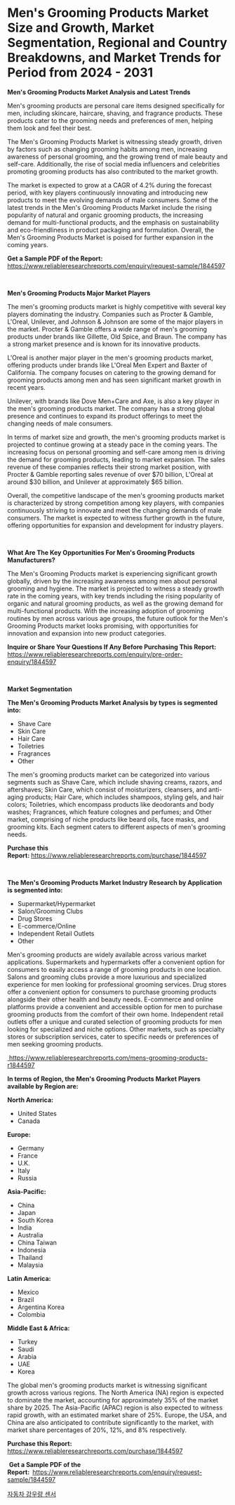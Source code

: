<p><h1>Men's Grooming Products Market Size and Growth, Market Segmentation, Regional and Country Breakdowns, and Market Trends for Period from 2024 -  2031</h1></p><p><strong>Men's Grooming Products Market Analysis and Latest Trends</strong></p>
<p><p>Men's grooming products are personal care items designed specifically for men, including skincare, haircare, shaving, and fragrance products. These products cater to the grooming needs and preferences of men, helping them look and feel their best.</p><p>The Men's Grooming Products Market is witnessing steady growth, driven by factors such as changing grooming habits among men, increasing awareness of personal grooming, and the growing trend of male beauty and self-care. Additionally, the rise of social media influencers and celebrities promoting grooming products has also contributed to the market growth.</p><p>The market is expected to grow at a CAGR of 4.2% during the forecast period, with key players continuously innovating and introducing new products to meet the evolving demands of male consumers. Some of the latest trends in the Men's Grooming Products Market include the rising popularity of natural and organic grooming products, the increasing demand for multi-functional products, and the emphasis on sustainability and eco-friendliness in product packaging and formulation. Overall, the Men's Grooming Products Market is poised for further expansion in the coming years.</p></p>
<p><strong>Get a Sample PDF of the Report:&nbsp;</strong> <a href="https://www.reliableresearchreports.com/enquiry/request-sample/1844597">https://www.reliableresearchreports.com/enquiry/request-sample/1844597</a></p>
<p>&nbsp;</p>
<p><strong>Men's Grooming Products Major Market Players</strong></p>
<p><p>The men's grooming products market is highly competitive with several key players dominating the industry. Companies such as Procter & Gamble, L'Oreal, Unilever, and Johnson & Johnson are some of the major players in the market. Procter & Gamble offers a wide range of men's grooming products under brands like Gillette, Old Spice, and Braun. The company has a strong market presence and is known for its innovative products.</p><p>L'Oreal is another major player in the men's grooming products market, offering products under brands like L'Oreal Men Expert and Baxter of California. The company focuses on catering to the growing demand for grooming products among men and has seen significant market growth in recent years.</p><p>Unilever, with brands like Dove Men+Care and Axe, is also a key player in the men's grooming products market. The company has a strong global presence and continues to expand its product offerings to meet the changing needs of male consumers.</p><p>In terms of market size and growth, the men's grooming products market is projected to continue growing at a steady pace in the coming years. The increasing focus on personal grooming and self-care among men is driving the demand for grooming products, leading to market expansion. The sales revenue of these companies reflects their strong market position, with Procter & Gamble reporting sales revenue of over $70 billion, L'Oreal at around $30 billion, and Unilever at approximately $65 billion.</p><p>Overall, the competitive landscape of the men's grooming products market is characterized by strong competition among key players, with companies continuously striving to innovate and meet the changing demands of male consumers. The market is expected to witness further growth in the future, offering opportunities for expansion and development for industry players.</p></p>
<p>&nbsp;</p>
<p><strong>What Are The Key Opportunities For Men's Grooming Products Manufacturers?</strong></p>
<p><p>The Men's Grooming Products market is experiencing significant growth globally, driven by the increasing awareness among men about personal grooming and hygiene. The market is projected to witness a steady growth rate in the coming years, with key trends including the rising popularity of organic and natural grooming products, as well as the growing demand for multi-functional products. With the increasing adoption of grooming routines by men across various age groups, the future outlook for the Men's Grooming Products market looks promising, with opportunities for innovation and expansion into new product categories.</p></p>
<p><strong>Inquire or Share Your Questions If Any Before Purchasing This Report:</strong> <a href="https://www.reliableresearchreports.com/enquiry/pre-order-enquiry/1844597">https://www.reliableresearchreports.com/enquiry/pre-order-enquiry/1844597</a></p>
<p>&nbsp;</p>
<p><strong>Market Segmentation</strong></p>
<p><strong>The Men's Grooming Products Market Analysis by types is segmented into:</strong></p>
<p><ul><li>Shave Care</li><li>Skin Care</li><li>Hair Care</li><li>Toiletries</li><li>Fragrances</li><li>Other</li></ul></p>
<p><p>The men's grooming products market can be categorized into various segments such as Shave Care, which include shaving creams, razors, and aftershaves; Skin Care, which consist of moisturizers, cleansers, and anti-aging products; Hair Care, which includes shampoos, styling gels, and hair colors; Toiletries, which encompass products like deodorants and body washes; Fragrances, which feature colognes and perfumes; and Other market, comprising of niche products like beard oils, face masks, and grooming kits. Each segment caters to different aspects of men's grooming needs.</p></p>
<p><strong>Purchase this Report:&nbsp;</strong><a href="https://www.reliableresearchreports.com/purchase/1844597">https://www.reliableresearchreports.com/purchase/1844597</a></p>
<p>&nbsp;</p>
<p><strong>The Men's Grooming Products Market Industry Research by Application is segmented into:</strong></p>
<p><ul><li>Supermarket/Hypermarket</li><li>Salon/Grooming Clubs</li><li>Drug Stores</li><li>E-commerce/Online</li><li>Independent Retail Outlets</li><li>Other</li></ul></p>
<p><p>Men's grooming products are widely available across various market applications. Supermarkets and hypermarkets offer a convenient option for consumers to easily access a range of grooming products in one location. Salons and grooming clubs provide a more luxurious and specialized experience for men looking for professional grooming services. Drug stores offer a convenient option for consumers to purchase grooming products alongside their other health and beauty needs. E-commerce and online platforms provide a convenient and accessible option for men to purchase grooming products from the comfort of their own home. Independent retail outlets offer a unique and curated selection of grooming products for men looking for specialized and niche options. Other markets, such as specialty stores or subscription services, cater to specific needs or preferences of men seeking grooming products.</p></p>
<p><a href="https://www.reliableresearchreports.com/mens-grooming-products-r1844597">&nbsp;https://www.reliableresearchreports.com/mens-grooming-products-r1844597</a></p>
<p><strong>In terms of Region, the Men's Grooming Products Market Players available by Region are:</strong></p>
<p>
    <p> <strong> North America: </strong>
        <ul>
            <li>United States</li>
            <li>Canada</li>
        </ul>
        </p> 
    <p> <strong> Europe: </strong>
        <ul>
            <li>Germany</li>
            <li>France</li>
            <li>U.K.</li>
            <li>Italy</li>
            <li>Russia</li>
        </ul>
        </p> 
    <p> <strong> Asia-Pacific: </strong>
        <ul>
            <li>China</li>
            <li>Japan</li>
            <li>South Korea</li>
            <li>India</li>
            <li>Australia</li>
            <li>China Taiwan</li>
            <li>Indonesia</li>
            <li>Thailand</li>
            <li>Malaysia</li>
        </ul>
        </p> 
    <p> <strong> Latin America: </strong>
        <ul>
            <li>Mexico</li>
            <li>Brazil</li>
            <li>Argentina Korea</li>
            <li>Colombia</li>
        </ul>
        </p> 
    <p> <strong> Middle East & Africa: </strong>
        <ul>
            <li>Turkey</li>
            <li>Saudi</li>
            <li>Arabia</li>
            <li>UAE</li>
            <li>Korea</li>
        </ul>
    </p>
    </p>
<p><p>The global men's grooming products market is witnessing significant growth across various regions. The North America (NA) region is expected to dominate the market, accounting for approximately 35% of the market share by 2025. The Asia-Pacific (APAC) region is also expected to witness rapid growth, with an estimated market share of 25%. Europe, the USA, and China are also anticipated to contribute significantly to the market, with market share percentages of 20%, 12%, and 8% respectively.</p></p>
<p><strong>Purchase this Report: </strong><a href="https://www.reliableresearchreports.com/purchase/1844597">https://www.reliableresearchreports.com/purchase/1844597</a></p>
<p>&nbsp;<strong>Get a Sample PDF of the Report:&nbsp;&nbsp;</strong><a href="https://www.reliableresearchreports.com/enquiry/request-sample/1844597">https://www.reliableresearchreports.com/enquiry/request-sample/1844597</a></p>
<p><strong></strong></p>
<p><p><a href="https://github.com/sougarounis/Market-Research-Report-List-4/blob/main/7144331149595.md">자동차 강우량 센서</a></p></p>